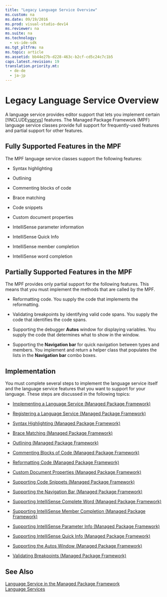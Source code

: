 ```yaml
---
title: "Legacy Language Service Overview"
ms.custom: na
ms.date: 09/19/2016
ms.prod: visual-studio-dev14
ms.reviewer: na
ms.suite: na
ms.technology: 
  - vs-ide-sdk
ms.tgt_pltfrm: na
ms.topic: article
ms.assetid: bb44e27b-d228-463c-b2cf-cd5c24c7c1b5
caps.latest.revision: 19
translation.priority.mt: 
  - de-de
  - ja-jp
---
```

# Legacy Language Service Overview
A language service provides editor support that lets you implement certain [!INCLUDE[vsprvs](../vs140/includes/vsprvs_md.md)] features. The Managed Package Framework (MPF) language service classes provide full support for frequently-used features and partial support for other features.  
  
## Fully Supported Features in the MPF  
 The MPF language service classes support the following features:  
  
-   Syntax highlighting  
  
-   Outlining  
  
-   Commenting blocks of code  
  
-   Brace matching  
  
-   Code snippets  
  
-   Custom document properties  
  
-   IntelliSense parameter information  
  
-   IntelliSense Quick Info  
  
-   IntelliSense member completion  
  
-   IntelliSense word completion  
  
## Partially Supported Features in the MPF  
 The MPF provides only partial support for the following features. This means that you must implement the methods that are called by the MPF.  
  
-   Reformatting code. You supply the code that implements the reformatting.  
  
-   Validating breakpoints by identifying valid code spans. You supply the code that identifies the code spans.  
  
-   Supporting the debugger **Autos** window for displaying variables. You supply the code that determines what to show in the window.  
  
-   Supporting the **Navigation bar** for quick navigation between types and members. You implement and return a helper class that populates the lists in the **Navigation bar** combo boxes.  
  
## Implementation  
 You must complete several steps to implement the language service itself and the language service features that you want to support for your language. These steps are discussed in the following topics:  
  
-   [Implementing a Language Service (Managed Package Framework)](../Topic/Implementing%20a%20Legacy%20Language%20Service2.md)  
  
-   [Registering a Language Service (Managed Package Framework)](../vs140/Registering-a-Legacy-Language-Service1.md)  
  
-   [Syntax Highlighting (Managed Package Framework)](../Topic/Syntax%20Colorizing%20in%20a%20Legacy%20Language%20Service.md)  
  
-   [Brace Matching (Managed Package Framework)](../Topic/Brace%20Matching%20in%20a%20Legacy%20Language%20Service.md)  
  
-   [Outlining (Managed Package Framework)](../Topic/Outlining%20in%20a%20Legacy%20Language%20Service.md)  
  
-   [Commenting Blocks of Code (Managed Package Framework)](../vs140/Commenting-Code-in-a-Legacy-Language-Service.md)  
  
-   [Reformatting Code (Managed Package Framework)](../Topic/Reformatting%20Code%20in%20a%20Legacy%20Language%20Service.md)  
  
-   [Custom Document Properties (Managed Package Framework)](../Topic/Custom%20Document%20Properties%20in%20a%20Legacy%20Language%20Service.md)  
  
-   [Supporting Code Snippets (Managed Package Framework)](../vs140/Support-for-Code-Snippets-in-a-Legacy-Language-Service.md)  
  
-   [Supporting the Navigation Bar (Managed Package Framework)](../vs140/Support-for-the-Navigation-Bar-in-a-Legacy-Language-Service.md)  
  
-   [Supporting IntelliSense Complete Word (Managed Package Framework)](../Topic/Word%20Completion%20in%20a%20Legacy%20Language%20Service.md)  
  
-   [Supporting IntelliSense Member Completion (Managed Package Framework)](../Topic/Member%20Completion%20in%20a%20Legacy%20Language%20Service.md)  
  
-   [Supporting IntelliSense Parameter Info (Managed Package Framework)](../Topic/Parameter%20Info%20in%20a%20Legacy%20Language%20Service2.md)  
  
-   [Supporting IntelliSense Quick Info (Managed Package Framework)](../Topic/Quick%20Info%20in%20a%20Legacy%20Language%20Service.md)  
  
-   [Supporting the Autos Window (Managed Package Framework)](../vs140/Support-for-the-Autos-Window-in-a-Legacy-Language-Service.md)  
  
-   [Validating Breakpoints (Managed Package Framework)](../Topic/Validating%20Breakpoints%20in%20a%20Legacy%20Language%20Service.md)  
  
## See Also  
 [Language Service in the Managed Package Framework](../vs140/Implementing-a-Legacy-Language-Service1.md)   
 [Language Services](../vs140/Legacy-Language-Service-Extensibility.md)